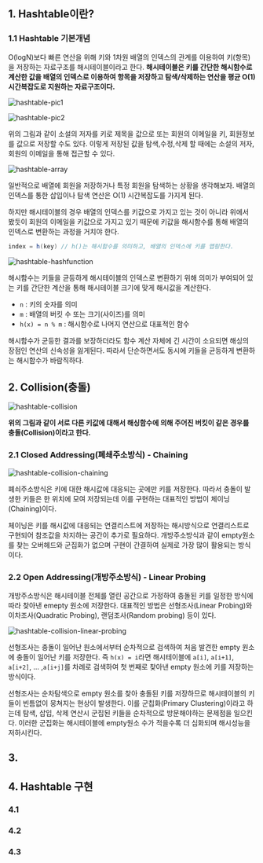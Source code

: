 ## 1. Hashtable이란?

### 1.1 Hashtable 기본개념

O(logN)보다 빠른 연산을 위해 키와 1차원 배열의 인덱스의 관계를 이용하여 키(항목)을 저장하는 자료구조를 해시테이블이라고 한다. **해시테이블은 키를 간단한 해시함수로 계산한 값을 배열의 인덱스로 이용하여 항목을 저장하고 탐색/삭제하는 연산을 평균 O(1) 시간복잡도로 지원하는 자료구조이다.**

![hashtable-pic1](https://github.com/walbatrossw/java-data-structures/blob/master/ch11-hashtables/img/hashtable-pic1.png?raw=true)

![hashtable-pic2](https://github.com/walbatrossw/java-data-structures/blob/master/ch11-hashtables/img/hashtable-pic2.png?raw=true)

위의 그림과 같이 소설의 저자를 키로 제목을 값으로 또는 회원의 이메일을 키, 회원정보를 값으로 저장할 수도 있다. 이렇게 저장된 값을 탐색,수정,삭제 할 때에는 소설의 저자, 회원의 이메일을 통해 접근할 수 있다.

![hashtable-array](https://github.com/walbatrossw/java-data-structures/blob/master/ch11-hashtables/img/hashtable-array.gif?raw=true)

일반적으로 배열에 회원을 저장하거나 특정 회원을 탐색하는 상황을 생각해보자. 배열의 인덱스를 통한 삽입이나 탐색 연산은 O(1) 시간복잡도를 가지게 된다.

하지만 해시테이블의 경우 배열의 인덱스를 키값으로 가지고 있는 것이 아니라 위에서 봤듯이 회원의 이메일을 키값으로 가지고 있기 때문에 키값을 해시함수를 통해 배열의 인덱스로 변환하는 과정을 거치야 한다.

```java
index = h(key) // h()는 해시함수를 의미하고, 배열의 인덱스에 키를 맵핑한다.
```

![hashtable-hashfunction](https://github.com/walbatrossw/java-data-structures/blob/master/ch11-hashtables/img/hashtable-hashfunction.png?raw=true)

해시함수는 키들을 균등하게 해시테이블의 인덱스로 변환하기 위해 의미가 부여되어 있는 키를 간단한 계산을 통해 해시테이블 크기에 맞게 해시값을 계산한다.

- `n` : 키의 숫자를 의미
- `m` : 배열의 버킷 수 또는 크기(사이즈)를 의미
- `h(x) = n % m` : 해시함수로 나머지 연산으로 대표적인 함수

해시함수가 균등한 결과를 보장하더라도 함수 계산 자체에 긴 시간이 소요되면 해싱의 장점인 연산의 신속성을
잃게된다. 따라서 단순하면서도 동시에 키들을 균등하게 변환하는 해시함수가 바람직하다.

## 2. Collision(충돌)

![hashtable-collision](https://github.com/walbatrossw/java-data-structures/blob/master/ch11-hashtables/img/hashtable-collision.png?raw=true)

**위의 그림과 같이 서로 다른 키값에 대해서 해싱함수에 의해 주어진 버킷이 같은 경우를 충돌(Collision)이라고 한다.**

### 2.1 Closed Addressing(폐쇄주소방식) - Chaining

![hashtable-collision-chaining](https://github.com/walbatrossw/java-data-structures/blob/master/ch11-hashtables/img/hashtable-collision-chaining.gif?raw=true)

폐쇠주소방식은 키에 대한 해시값에 대응되는 곳에만 키를 저장한다. 따라서 충돌이 발생한 키들은 한 위치에 모여 저장되는데 이를 구현하는 대표적인 방법이 체이닝(Chaining)이다.

체이닝은 키를 해시값에 대응되는 연결리스트에 저장하는 해시방식으로 연결리스트로 구현되어 참조값을 차지하는 공간이 추가로 필요하다. 개방주소방식과 같이 empty원소를 찾는 오버헤드와 군집화가 없으며 구현이 간결하여 실제로 가장 많이 활용되는 방식이다.

### 2.2 Open Addressing(개방주소방식) - Linear Probing

개방주소방식은 해시테이블 전체를 열린 공간으로 가정하여 충돌된 키를 일정한 방식에 따라 찾아낸 emepty 원소에 저장한다. 대표적인 방법은 선형조사(Linear Probing)와 이차조사(Quadratic Probing), 랜덤조사(Random probing) 등이 있다.

![hashtable-collision-linear-probing]()

선형조사는 충돌이 일어난 원소에서부터 순차적으로 검색하여 처음 발견한 empty 원소에 충돌이 일어난 키를 저장한다. 즉 `h(x) = i`라면 해시테이블에 `a[i]`, `a[i+1]`, `a[i+2]`, ... ,`a[i+j]`를 차례로 검색하여 첫 번째로 찾아낸 empty 원소에 키를 저장하는 방식이다.

선형조사는 순차탐색으로 empty 원소를 찾아 충돌된 키를 저장하므로 해시테이블의 키들이 빈틈없이 뭉쳐지는 현상이 발생한다. 이를 군칩화(Primary Clustering)이라고 하는데 탐색, 삽입, 삭제 연산시 군집된 키들을 순차적으로 방문해야하는 문제점을 일으킨다. 이러한 군집화는 해시테이블에 empty원소 수가 적을수록 더 심화되며 해시성능을 저하시킨다.

## 3.

## 4. Hashtable 구현

### 4.1

### 4.2

### 4.3
